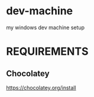 # dev-machine

my windows dev machine setup

# REQUIREMENTS

## Chocolatey

https://chocolatey.org/install